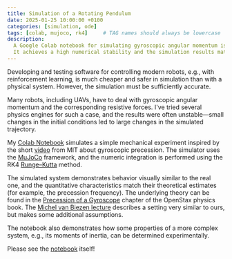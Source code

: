```yaml
---
title: Simulation of a Rotating Pendulum 
date: 2025-01-25 10:00:00 +0100
categories: [simulation, ode]
tags: [colab, mujoco, rk4]     # TAG names should always be lowercase
description:
  A Google Colab notebook for simulating gyroscopic angular momentum is presented.
  It achieves a high numerical stability and the simulation results match theoretical estimations.
---
```


Developing and testing software for controlling modern robots, e.g., with reinforcement learning,
is much cheaper and safer in simulation than with a physical system. However, the simulation
must be sufficiently accurate.

Many robots, including UAVs, have to deal with gyroscopic angular momentum and the corresponding resistive forces.
I've tried several physics engines for such a case, and the results were often unstable&mdash;small changes
in the initial conditions led to large changes in the simulated trajectory.

My [Colab Notebook](https://colab.research.google.com/drive/1mZpGmR-I76UO1jId7dski0G49QXuZrB_?usp=sharing)
simulates a simple mechanical experiment inspired by the short [video](https://www.youtube.com/watch?v=8H98BgRzpOM)
from MIT about gyroscopic precession.
The simulator uses the [MuJoCo](https://mujoco.org/) framework, and the numeric integration is performed using
the RK4 [Runge–Kutta](https://en.wikipedia.org/wiki/Runge%E2%80%93Kutta_methods) method.

The simulated system demonstrates behavior visually similar to the real one, and the quantitative characteristics
match their theoretical estimates (for example, the precession frequency). The underlying theory can be found in the
[Precession of a Gyroscope](https://openstax.org/books/university-physics-volume-1/pages/11-4-precession-of-a-gyroscope)
chapter of the OpenStax physics book. The [Michel van Biezen lecture](https://www.youtube.com/watch?v=qS_dcNqs3d4)
describes a setting very similar to ours, but makes some additional assumptions.

The notebook also demonstrates how some properties of a more complex system, e.g., its moments of inertia,
can be determined experimentally.

Please see
the [notebook](https://colab.research.google.com/drive/1mZpGmR-I76UO1jId7dski0G49QXuZrB_?usp=sharing)
itself!

